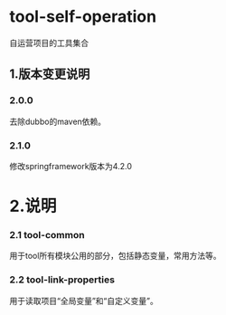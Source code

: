 # tool-self-operation

自运营项目的工具集合

## 1.版本变更说明

### 2.0.0
去除dubbo的maven依赖。<br>

### 2.1.0
修改springframework版本为4.2.0<br>

# 2.说明
### 2.1 tool-common
用于tool所有模块公用的部分，包括静态变量，常用方法等。

### 2.2 tool-link-properties
用于读取项目“全局变量”和“自定义变量”。